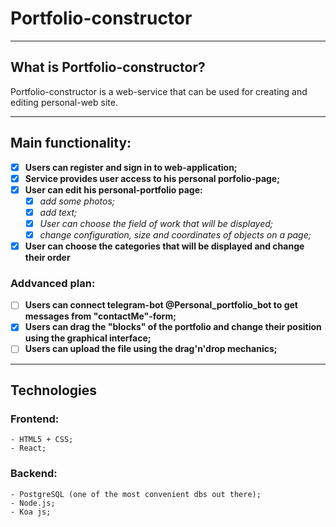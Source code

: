 # Portfolio-constructor
-------------------------------------------------
## What is Portfolio-constructor?
Portfolio-constructor is a web-service that can be used for creating and editing personal-web site.

-------------------------------------------------

## Main functionality: 

- [X] __Users can register and sign in to web-application;__
- [X] __Service provides user access to his personal porfolio-page;__
- [X] __User can edit his personal-portfolio page:__
  - [X] _add some photos;_
  - [X] _add text;_
  - [X] _User can choose the field of work that will be displayed;_
  - [X] _change configuration, size and coordinates of objects on a page;_
- [X] __User can choose the  categories that will be displayed and change their order__

### Addvanced plan: 

- [ ] __Users can connect telegram-bot @Personal_portfolio_bot to get messages from "contactMe"-form;__
- [X] __Users can drag the "blocks" of the portfolio and change their position using the graphical interface;__
- [ ] __Users can upload the file using the drag'n'drop mechanics;__
  
-------------------------------------------------

## Technologies

### Frontend:
```
- HTML5 + CSS;
- React;
```
### Backend:

```
- PostgreSQL (one of the most convenient dbs out there);
- Node.js;
- Koa js;
```
